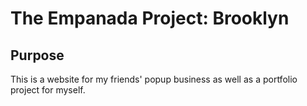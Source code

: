 <h1>The Empanada Project: Brooklyn</h1>

<h2>Purpose</h2>
<p>This is a website for my friends' popup business as well as a portfolio project for myself.
